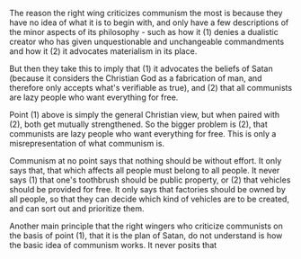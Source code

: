 The reason the right wing criticizes communism the most is because they have no idea of what it is to begin with, and only have a few descriptions of the minor aspects of its philosophy - such as how it (1) denies a dualistic creator who has given unquestionable and unchangeable commandments and how it (2) it advocates materialism in its place.

But then they take this to imply that (1) it advocates the beliefs of Satan (because it considers the Christian God as a fabrication of man, and therefore only accepts what's verifiable as true), and (2) that all communists are lazy people who want everything for free.

Point (1) above is simply the general Christian view, but when paired with (2), both get mutually strengthened. So the bigger problem is (2), that communists are lazy people who want everything for free. This is only a misrepresentation of what communism is.

Communism at no point says that nothing should be without effort. It only says that, that which affects all people must belong to all people. It never says (1) that one's toothbrush should be public property, or (2) that vehicles should be provided for free. It only says that factories should be owned by all people, so that they can decide which kind of vehicles are to be created, and can sort out and prioritize them.

Another main principle that the right wingers who criticize communists on the basis of point (1), that it is the plan of Satan, do not understand is how the basic idea of communism works. It never posits that